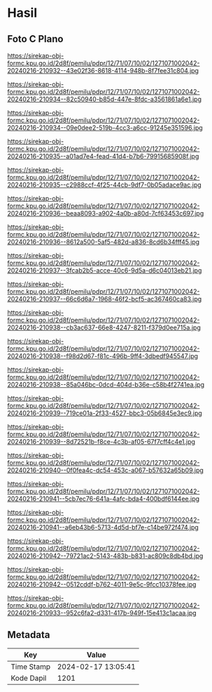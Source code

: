 # Hasil

## Foto C Plano

https://sirekap-obj-formc.kpu.go.id/2d8f/pemilu/pdpr/12/71/07/10/02/1271071002042-20240216-210932--43e02f36-8618-4114-948b-8f7fee31c804.jpg

https://sirekap-obj-formc.kpu.go.id/2d8f/pemilu/pdpr/12/71/07/10/02/1271071002042-20240216-210934--82c50940-b85d-447e-8fdc-a3561861a6e1.jpg

https://sirekap-obj-formc.kpu.go.id/2d8f/pemilu/pdpr/12/71/07/10/02/1271071002042-20240216-210934--09e0dee2-519b-4cc3-a6cc-91245e351596.jpg

https://sirekap-obj-formc.kpu.go.id/2d8f/pemilu/pdpr/12/71/07/10/02/1271071002042-20240216-210935--a01ad7e4-fead-41d4-b7b6-79915685908f.jpg

https://sirekap-obj-formc.kpu.go.id/2d8f/pemilu/pdpr/12/71/07/10/02/1271071002042-20240216-210935--c2988ccf-4f25-44cb-9df7-0b05adace9ac.jpg

https://sirekap-obj-formc.kpu.go.id/2d8f/pemilu/pdpr/12/71/07/10/02/1271071002042-20240216-210936--beaa8093-a902-4a0b-a80d-7cf63453c697.jpg

https://sirekap-obj-formc.kpu.go.id/2d8f/pemilu/pdpr/12/71/07/10/02/1271071002042-20240216-210936--8612a500-5af5-482d-a836-8cd6b34fff45.jpg

https://sirekap-obj-formc.kpu.go.id/2d8f/pemilu/pdpr/12/71/07/10/02/1271071002042-20240216-210937--3fcab2b5-acce-40c6-9d5a-d6c04013eb21.jpg

https://sirekap-obj-formc.kpu.go.id/2d8f/pemilu/pdpr/12/71/07/10/02/1271071002042-20240216-210937--66c6d6a7-1968-46f2-bcf5-ac367460ca83.jpg

https://sirekap-obj-formc.kpu.go.id/2d8f/pemilu/pdpr/12/71/07/10/02/1271071002042-20240216-210938--cb3ac637-66e8-4247-8211-f379d0ee715a.jpg

https://sirekap-obj-formc.kpu.go.id/2d8f/pemilu/pdpr/12/71/07/10/02/1271071002042-20240216-210938--f98d2d67-f81c-496b-9ff4-3dbedf945547.jpg

https://sirekap-obj-formc.kpu.go.id/2d8f/pemilu/pdpr/12/71/07/10/02/1271071002042-20240216-210938--85a046bc-0dcd-404d-b36e-c58b4f2741ea.jpg

https://sirekap-obj-formc.kpu.go.id/2d8f/pemilu/pdpr/12/71/07/10/02/1271071002042-20240216-210939--719ce01a-2f33-4527-bbc3-05b6845e3ec9.jpg

https://sirekap-obj-formc.kpu.go.id/2d8f/pemilu/pdpr/12/71/07/10/02/1271071002042-20240216-210939--8d72521b-f8ce-4c3b-af05-67f7cff4c4e1.jpg

https://sirekap-obj-formc.kpu.go.id/2d8f/pemilu/pdpr/12/71/07/10/02/1271071002042-20240216-210940--0f0fea4c-dc54-453c-a067-b57632a65b09.jpg

https://sirekap-obj-formc.kpu.go.id/2d8f/pemilu/pdpr/12/71/07/10/02/1271071002042-20240216-210941--5cb7ec76-641a-4afc-bda4-400bdf6144ee.jpg

https://sirekap-obj-formc.kpu.go.id/2d8f/pemilu/pdpr/12/71/07/10/02/1271071002042-20240216-210941--a6eb43b6-5713-4d5d-bf7e-c14be972f474.jpg

https://sirekap-obj-formc.kpu.go.id/2d8f/pemilu/pdpr/12/71/07/10/02/1271071002042-20240216-210942--79721ac2-5143-483b-b831-ac809c8db4bd.jpg

https://sirekap-obj-formc.kpu.go.id/2d8f/pemilu/pdpr/12/71/07/10/02/1271071002042-20240216-210942--0512cddf-b762-4011-9e5c-9fcc10378fee.jpg

https://sirekap-obj-formc.kpu.go.id/2d8f/pemilu/pdpr/12/71/07/10/02/1271071002042-20240216-210933--952c6fa2-d331-417b-949f-15e413c1acaa.jpg


## Metadata

| Key        | Value               |
| ---------- | ------------------- |
| Time Stamp | 2024-02-17 13:05:41 |
| Kode Dapil | 1201                |



